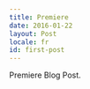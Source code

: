 ```yaml
---
title: Premiere
date: 2016-01-22
layout: Post
locale: fr
id: first-post
---
```


Premiere Blog Post.

